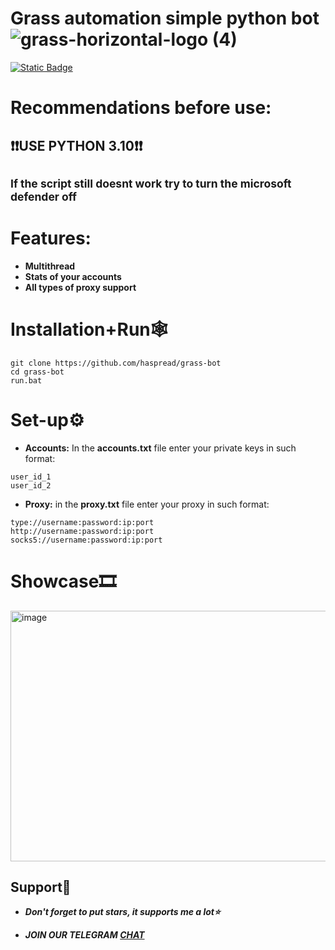 # Grass automation simple python bot ![grass-horizontal-logo (4)](https://github.com/user-attachments/assets/125bbc59-a400-4454-b9ae-2d2c850a10ec)

[![Static Badge](https://img.shields.io/badge/Telegram-Channel-Link?style=for-the-badge&logo=Telegram&logoColor=white&logoSize=auto&color=blue)](https://t.me/+pB6j65Kv7cdjZmU0)

# Recommendations before use:
## ❗❗USE PYTHON 3.10❗❗
## <sup>If the script still doesnt work try to turn the microsoft defender off<sup>

# Features:
- **Multithread**
- **Stats of your accounts**
- **All types of proxy support**

# Installation+Run🕸
```shell
git clone https://github.com/haspread/grass-bot
cd grass-bot
run.bat
```

# Set-up⚙
- **Accounts:** In the **accounts.txt** file enter your private keys in such format:
```shell
user_id_1
user_id_2
```
- **Proxy:** in the **proxy.txt** file enter your proxy in such format:
```shell
type://username:password:ip:port
http://username:password:ip:port
socks5://username:password:ip:port
```

# Showcase🎞
<img width="1025" height="401" alt="image" src="https://github.com/user-attachments/assets/996c07c1-716e-40d3-aed9-8ed073a3e124" />






## Support🌟

- ***Don't forget to put stars, it supports me a lot⭐***

- ***JOIN OUR TELEGRAM [CHAT](https://t.me/+9j5RcKMfT5s4M2Q0)***

